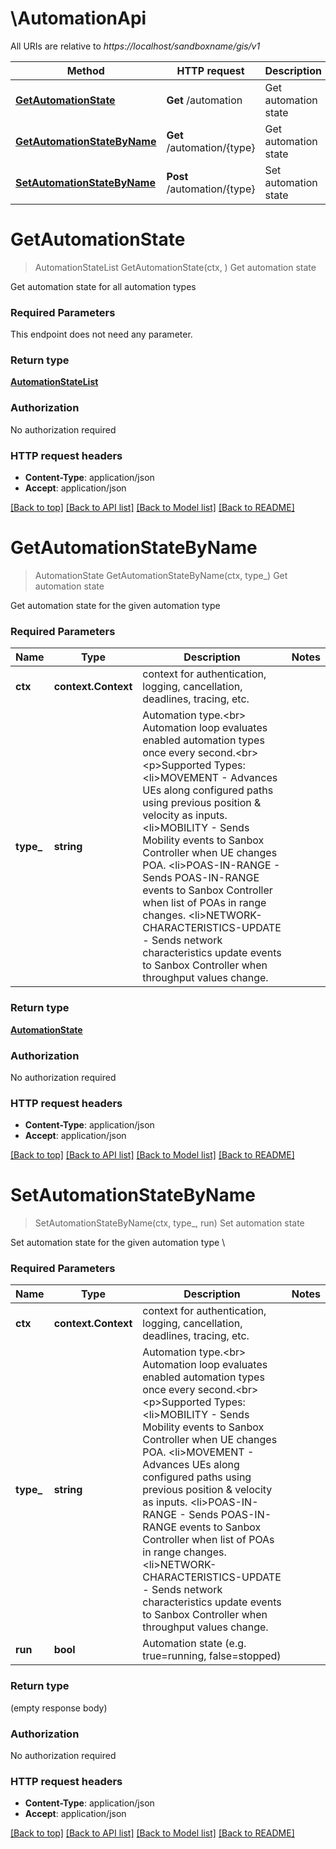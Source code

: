 # \AutomationApi

All URIs are relative to *https://localhost/sandboxname/gis/v1*

Method | HTTP request | Description
------------- | ------------- | -------------
[**GetAutomationState**](AutomationApi.md#GetAutomationState) | **Get** /automation | Get automation state
[**GetAutomationStateByName**](AutomationApi.md#GetAutomationStateByName) | **Get** /automation/{type} | Get automation state
[**SetAutomationStateByName**](AutomationApi.md#SetAutomationStateByName) | **Post** /automation/{type} | Set automation state


# **GetAutomationState**
> AutomationStateList GetAutomationState(ctx, )
Get automation state

Get automation state for all automation types

### Required Parameters
This endpoint does not need any parameter.

### Return type

[**AutomationStateList**](AutomationStateList.md)

### Authorization

No authorization required

### HTTP request headers

 - **Content-Type**: application/json
 - **Accept**: application/json

[[Back to top]](#) [[Back to API list]](../README.md#documentation-for-api-endpoints) [[Back to Model list]](../README.md#documentation-for-models) [[Back to README]](../README.md)

# **GetAutomationStateByName**
> AutomationState GetAutomationStateByName(ctx, type_)
Get automation state

Get automation state for the given automation type

### Required Parameters

Name | Type | Description  | Notes
------------- | ------------- | ------------- | -------------
 **ctx** | **context.Context** | context for authentication, logging, cancellation, deadlines, tracing, etc.
  **type_** | **string**| Automation type.&lt;br&gt; Automation loop evaluates enabled automation types once every second.&lt;br&gt; &lt;p&gt;Supported Types: &lt;li&gt;MOVEMENT - Advances UEs along configured paths using previous position &amp; velocity as inputs. &lt;li&gt;MOBILITY - Sends Mobility events to Sanbox Controller when UE changes POA. &lt;li&gt;POAS-IN-RANGE - Sends POAS-IN-RANGE events to Sanbox Controller when list of POAs in range changes. &lt;li&gt;NETWORK-CHARACTERISTICS-UPDATE - Sends network characteristics update events to Sanbox Controller when throughput values change. | 

### Return type

[**AutomationState**](AutomationState.md)

### Authorization

No authorization required

### HTTP request headers

 - **Content-Type**: application/json
 - **Accept**: application/json

[[Back to top]](#) [[Back to API list]](../README.md#documentation-for-api-endpoints) [[Back to Model list]](../README.md#documentation-for-models) [[Back to README]](../README.md)

# **SetAutomationStateByName**
> SetAutomationStateByName(ctx, type_, run)
Set automation state

Set automation state for the given automation type \\

### Required Parameters

Name | Type | Description  | Notes
------------- | ------------- | ------------- | -------------
 **ctx** | **context.Context** | context for authentication, logging, cancellation, deadlines, tracing, etc.
  **type_** | **string**| Automation type.&lt;br&gt; Automation loop evaluates enabled automation types once every second.&lt;br&gt; &lt;p&gt;Supported Types: &lt;li&gt;MOBILITY - Sends Mobility events to Sanbox Controller when UE changes POA. &lt;li&gt;MOVEMENT - Advances UEs along configured paths using previous position &amp; velocity as inputs. &lt;li&gt;POAS-IN-RANGE - Sends POAS-IN-RANGE events to Sanbox Controller when list of POAs in range changes. &lt;li&gt;NETWORK-CHARACTERISTICS-UPDATE - Sends network characteristics update events to Sanbox Controller when throughput values change. | 
  **run** | **bool**| Automation state (e.g. true&#x3D;running, false&#x3D;stopped) | 

### Return type

 (empty response body)

### Authorization

No authorization required

### HTTP request headers

 - **Content-Type**: application/json
 - **Accept**: application/json

[[Back to top]](#) [[Back to API list]](../README.md#documentation-for-api-endpoints) [[Back to Model list]](../README.md#documentation-for-models) [[Back to README]](../README.md)

